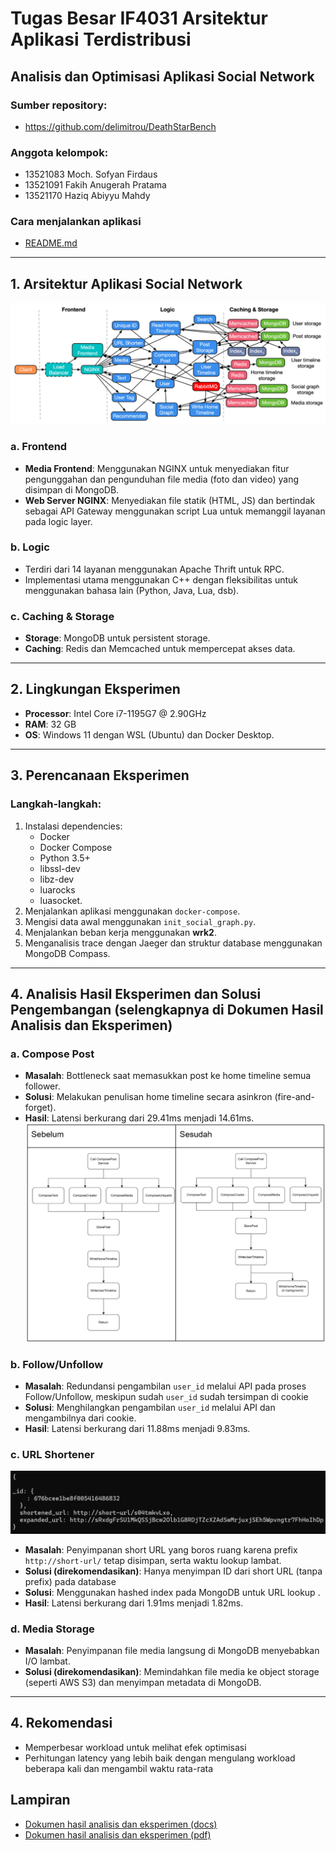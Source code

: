 # Tugas Besar IF4031 Arsitektur Aplikasi Terdistribusi

## Analisis dan Optimisasi Aplikasi Social Network

### Sumber repository:

- https://github.com/delimitrou/DeathStarBench

### Anggota kelompok:

- 13521083 Moch. Sofyan Firdaus
- 13521091 Fakih Anugerah Pratama
- 13521170 Haziq Abiyyu Mahdy

### Cara menjalankan aplikasi

- [README.md](/socialNetwork/README.md)

---

## 1. Arsitektur Aplikasi Social Network

![](./docs/social_network.png)

### a. **Frontend**

- **Media Frontend**: Menggunakan NGINX untuk menyediakan fitur pengunggahan dan pengunduhan file media (foto dan video) yang disimpan di MongoDB.
- **Web Server NGINX**: Menyediakan file statik (HTML, JS) dan bertindak sebagai API Gateway menggunakan script Lua untuk memanggil layanan pada logic layer.

### b. **Logic**

- Terdiri dari 14 layanan menggunakan Apache Thrift untuk RPC.
- Implementasi utama menggunakan C++ dengan fleksibilitas untuk menggunakan bahasa lain (Python, Java, Lua, dsb).

### c. **Caching & Storage**

- **Storage**: MongoDB untuk persistent storage.
- **Caching**: Redis dan Memcached untuk mempercepat akses data.

---

## 2. Lingkungan Eksperimen

- **Processor**: Intel Core i7-1195G7 @ 2.90GHz
- **RAM**: 32 GB
- **OS**: Windows 11 dengan WSL (Ubuntu) dan Docker Desktop.

---

## 3. Perencanaan Eksperimen

### Langkah-langkah:

1. Instalasi dependencies:
   - Docker
   - Docker Compose
   - Python 3.5+
   - libssl-dev
   - libz-dev
   - luarocks
   - luasocket.
2. Menjalankan aplikasi menggunakan `docker-compose`.
3. Mengisi data awal menggunakan `init_social_graph.py`.
4. Menjalankan beban kerja menggunakan **wrk2**.
5. Menganalisis trace dengan Jaeger dan struktur database menggunakan MongoDB Compass.

---

## 4. Analisis Hasil Eksperimen dan Solusi Pengembangan (selengkapnya di Dokumen Hasil Analisis dan Eksperimen)

### a. **Compose Post**

- **Masalah**: Bottleneck saat memasukkan post ke home timeline semua follower.
- **Solusi**: Melakukan penulisan home timeline secara asinkron (fire-and-forget).
- **Hasil**: Latensi berkurang dari 29.41ms menjadi 14.61ms.
  ![](./docs/compose_post.png)

### b. **Follow/Unfollow**

- **Masalah**: Redundansi pengambilan `user_id` melalui API pada proses Follow/Unfollow, meskipun sudah `user_id` sudah tersimpan di cookie
- **Solusi**: Menghilangkan pengambilan `user_id` melalui API dan mengambilnya dari cookie.
- **Hasil**: Latensi berkurang dari 11.88ms menjadi 9.83ms.

### c. **URL Shortener**

![](./docs/short_url.png)

- **Masalah**: Penyimpanan short URL yang boros ruang karena prefix `http://short-url/` tetap disimpan, serta waktu lookup lambat.
- **Solusi (direkomendasikan)**: Hanya menyimpan ID dari short URL (tanpa prefix) pada database
- **Solusi**: Menggunakan hashed index pada MongoDB untuk URL lookup .
- **Hasil**: Latensi berkurang dari 1.91ms menjadi 1.82ms.

### d. **Media Storage**

- **Masalah**: Penyimpanan file media langsung di MongoDB menyebabkan I/O lambat.
- **Solusi (direkomendasikan)**: Memindahkan file media ke object storage (seperti AWS S3) dan menyimpan metadata di MongoDB.

---

## 4. Rekomendasi

- Memperbesar workload untuk melihat efek optimisasi
- Perhitungan latency yang lebih baik dengan mengulang workload beberapa kali dan mengambil waktu rata-rata

## Lampiran

- [Dokumen hasil analisis dan eksperimen (docs)](https://docs.google.com/document/d/1ZAyvqUyljCSxduFjd07ORriXxklhBaC0vOVTnv_-gmY/edit?usp=sharing)
- [Dokumen hasil analisis dan eksperimen (pdf)]()
